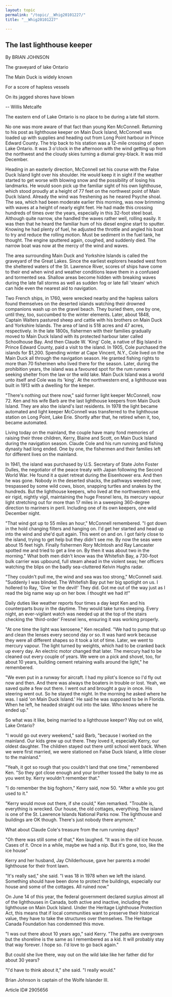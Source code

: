 ```yaml
---
layout: topic
permalink: "/topic/__Whig20101227/"
title: "__Whig20101227"

---
```


## The last lighthouse keeper
By BRIAN JOHNSON



The graveyard of lake Ontario

The Main Duck is widely known

For a score of hapless vessels

On its jagged shores have blown

-- Willis Metcalfe



The eastern end of Lake Ontario is no place to be during a late fall storm.

No one was more aware of that fact than young Ken McConnell. Returning to his post as lighthouse keeper on Main Duck Island, McConnell was loaded up with supplies and heading out from Long Point harbour in Prince Edward County. The trip back to his station was a 12-mile crossing of open Lake Ontario. It was 3 o'clock in the afternoon with the wind getting up from the northwest and the cloudy skies turning a dismal grey-black. It was mid December.

Heading in an easterly direction, McConnell set his course with the False Duck Island light over his shoulder. He would keep it in sight if the weather started to get worse with blowing snow and the possibility of losing his landmarks. He would soon pick up the familiar sight of his own lighthouse, which stood proudly at a height of 77 feet on the northwest point of Main Duck Island. Already the wind was freshening as he neared Psyche shoal. The sea, which had been moderate earlier this morning, was now brimming with waves at a height of nearly eight feet. He had made this crossing hundreds of times over the years, especially in this 32-foot steel boat. Although quite narrow, she handled the waves rather well, rolling easily. It was then that he heard the familiar hum of his diesel engine start to sputter. Knowing he had plenty of fuel, he adjusted the throttle and angled his boat to try and reduce the rolling motion. Must be sediment in the fuel tank, he thought. The engine sputtered again, coughed, and suddenly died. The narrow boat was now at the mercy of the wind and waves.

The area surrounding Main Duck and Yorkshire Islands is called the graveyard of the Great Lakes. Since the earliest explorers headed west from the sheltered waters of the St. Lawrence River, scores of ships have come to their end when wind and weather conditions leave them in a confused and tormented sea. Shallow areas become hidden with breaking waves during the late fall storms as well as sudden fog or late fall 'steam' which can hide even the nearest aid to navigation.

Two French ships, in 1760, were wrecked nearby and the hapless sailors found themselves on the deserted islands watching their drowned companions wash up on the gravel beach. They buried them, one by one, until they, too, succumbed to the winter elements. Later, about 1848, Captain Walters pastured sheep and cattle with his brothers on Main Duck and Yorkshire Islands. The area of land is 518 acres and 47 acres, respectively. In the late 1800s, fishermen with their families gradually moved to Main Duck Island with its protected harbour later called Schoolhouse Bay. And then Claude W. 'King' Cole, a native of Big Island in Prince Edward County, paid a visit to the island. In 1905, Cole purchased the islands for $1,200. Spending winter at Cape Vincent, N.Y., Cole lived on the Main Duck all through the navigation season. He granted fishing rights to more than 70 fishermen who lived there for the season. Later, during the prohibition years, the island was a favoured spot for the rum runners seeking shelter from the law or the wild lake. Main Duck Island was a world unto itself and Cole was its 'king'. At the northwestern end, a lighthouse was built in 1913 with a dwelling for the keeper.

"There's nothing out there now," said former light keeper McConnell, now 72. Ken and his wife Barb are the last lighthouse keepers from Main Duck Island. They are also the island's last residents. In 1978 the light became automated and light keeper McConnell was transferred to the lighthouse station on Long Point, Lake Erie. Shortly after that, he retired when it, too, became automated.

Living today on the mainland, the couple have many fond memories of raising their three children, Kerry, Blaine and Scott, on Main Duck Island during the navigation season. Claude Cole and his rum running and fishing dynasty had long ended. One by one, the fishermen and their families left for different lives on the mainland.

In 1941, the island was purchased by U.S. Secretary of State John Foster Dulles, the negotiator of the peace treaty with Japan following the Second World War. He found it a quiet retreat during the Eisenhower era. And then he was gone. Nobody in the deserted shacks, the pathways weeded over, trespassed by some wild cows, bison, snapping turtles and snakes by the hundreds. But the lighthouse keepers, who lived at the northwestern end, eir rigid, nightly vigil, maintaining the huge Fresnel lens, its mercury vapour light stretching out for more than 17 miles in a sweeping 360-degree direction to mariners in peril. Including one of its own keepers, one wild December night.

"That wind got up to 55 miles an hour," McConnell remembered. "I got down in the hold changing filters and hanging on. I'd get her started and head up into the wind and she'd quit again. This went on and on. I got fairly close to the island, trying to get help but they didn't see me. By now the seas were about 15 feet high. Finally fishermen Rory McIntosh and Ray Lancaster spotted me and tried to get a line on. By then it was about two in the morning." What both men didn't know was the Whitefish Bay, a 730-foot bulk carrier was upbound, full steam ahead in the violent seas; her officers watching the blips on the badly sea-cluttered Kelvin Hughs radar.

"They couldn't pull me, the wind and sea was too strong," McConnell said. "Suddenly I was blinded. The Whitefish Bay put her big spotlight on us. I hollered to Ray, 'Give 'er the devil!' They did. Got me out of the way just as I read the big name way up on her bow. I thought we had it!"

Daily duties like weather reports four times a day kept Ken and his counterparts busy in the daytime. They would take turns sleeping. Every night, an ever-vigilant watch was needed up at the top of the stairs checking the 'third-order' Fresnel lens, ensuring it was working properly.

"At one time the light was kerosene," Ken recalled. "We had to pump that up and clean the lenses every second day or so. It was hard work because they were all different shapes so it took a lot of time. Later, we went to mercury vapour. The light turned by weights, which had to be cranked back up every day. An electric motor changed that later. The mercury had to be cleaned out every couple of years. We were on a pick and shovel, too, for about 10 years, building cement retaining walls around the light," he remembered.

"We even put in a runway for aircraft. I had my pilot's licence so I'd fly out now and then. And there was always the boaters in trouble or lost. Yeah, we saved quite a few out there. I went out and brought a guy in once. His steering went out. So he stayed the night. In the morning he asked where he was. I said 'on Main Duck Island.' He said he was supposed to be in Florida. When he left, he headed straight out into the lake. Who knows where he ended up."

So what was it like, being married to a lighthouse keeper? Way out on wild, Lake Ontario?

"I would go out every weekend," said Barb, "because I worked on the mainland. Our kids grew up out there. They loved it, especially Kerry, our oldest daughter. The children stayed out there until school went back. When we were first married, we were stationed on False Duck Island, a little closer to the mainland."

"Yeah, it got so rough that you couldn't land that one time," remembered Ken. "So they got close enough and your brother tossed the baby to me as you went by. Kerry wouldn't remember that."

"I do remember the big foghorn," Kerry said, now 50. "After a while you got used to it."

"Kerry would move out there, if she could," Ken remarked. "Trouble is, everything is wrecked. Our house, the old cottages, everything. The island is one of the St. Lawrence Islands National Parks now. The lighthouse and buildings are OK though. There's just nobody there anymore."

What about Claude Cole's treasure from the rum running days?

"Oh there was still some of that," Ken laughed. "It was in the old ice house. Cases of it. Once in a while, maybe we had a nip. But it's gone, too, like the ice house"

Kerry and her husband, Jay Childerhouse, gave her parents a model lighthouse for their front lawn.

"It's really sad," she said. "I was 18 in 1978 when we left the island. Something should have been done to protect the buildings, especially our house and some of the cottages. All ruined now."

On June 14 of this year, the federal government declared surplus almost all of the lighthouses in Canada, both active and inactive, including the lighthouse on Main Duck Island. Under the Heritage Lighthouse Protection Act, this means that if local communities want to preserve their historical value, they have to take the structures over themselves. The Heritage Canada Foundation has condemned this move.

"I was out there about 10 years ago," said Kerry. "The paths are overgrown but the shoreline is the same as I remembered as a kid. It will probably stay that way forever. I hope so. I'd love to go back again."

But could she live there, way out on the wild lake like her father did for about 30 years?

"I'd have to think about it," she said. "I really would."

Brian Johnson is captain of the Wolfe Islander III.



Article ID# 2905656

